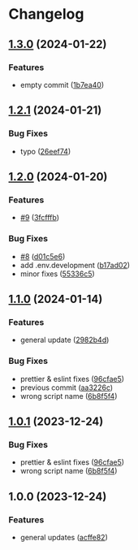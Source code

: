 # Changelog

## [1.3.0](https://github.com/ProxityStudios/typescript-starter/compare/v1.2.1...v1.3.0) (2024-01-22)


### Features

* empty commit ([1b7ea40](https://github.com/ProxityStudios/typescript-starter/commit/1b7ea408ae60f2bfb7114d4ba8b575ce3a7c9fac))

## [1.2.1](https://github.com/ProxityStudios/typescript-starter/compare/v1.2.0...v1.2.1) (2024-01-21)


### Bug Fixes

* typo ([26eef74](https://github.com/ProxityStudios/typescript-starter/commit/26eef74a455a71f4711df85516d70811a5a64abf))

## [1.2.0](https://github.com/ProxityStudios/typescript-starter/compare/v1.1.0...v1.2.0) (2024-01-20)


### Features

* [#9](https://github.com/ProxityStudios/typescript-starter/issues/9) ([3fcfffb](https://github.com/ProxityStudios/typescript-starter/commit/3fcfffbc2cd3cb2bd46a89510135240df91ba7e1))


### Bug Fixes

* [#8](https://github.com/ProxityStudios/typescript-starter/issues/8) ([d01c5e6](https://github.com/ProxityStudios/typescript-starter/commit/d01c5e6b475b8fa5ad195c4d584690c8e88ecfad))
* add .env.development ([b17ad02](https://github.com/ProxityStudios/typescript-starter/commit/b17ad02e566f22244378d632c9a5dfab19820230))
* minor fixes ([55336c5](https://github.com/ProxityStudios/typescript-starter/commit/55336c59d871a922e675d2772813ef7cf633275a))

## [1.1.0](https://github.com/ProxityStudios/typescript-starter/compare/v1.0.0...v1.1.0) (2024-01-14)


### Features

* general update ([2982b4d](https://github.com/ProxityStudios/typescript-starter/commit/2982b4d27027cfa8b6d82962d3bcdcb593064737))


### Bug Fixes

* prettier & eslint fixes ([96cfae5](https://github.com/ProxityStudios/typescript-starter/commit/96cfae52bb5d4bfdb9433d26251c60d00919c77e))
* previous commit ([aa3226c](https://github.com/ProxityStudios/typescript-starter/commit/aa3226c35102cf2f1d01a840f66050a28d2b6ced))
* wrong script name ([6b8f5f4](https://github.com/ProxityStudios/typescript-starter/commit/6b8f5f4d921066c49442a4d5ad6d6f587ad471bf))

## [1.0.1](https://github.com/ProxityStudios/typescript-starter/compare/v1.0.0...v1.0.1) (2023-12-24)


### Bug Fixes

* prettier & eslint fixes ([96cfae5](https://github.com/ProxityStudios/typescript-starter/commit/96cfae52bb5d4bfdb9433d26251c60d00919c77e))
* wrong script name ([6b8f5f4](https://github.com/ProxityStudios/typescript-starter/commit/6b8f5f4d921066c49442a4d5ad6d6f587ad471bf))

## 1.0.0 (2023-12-24)


### Features

* general updates ([acffe82](https://github.com/ProxityStudios/typescript-starter/commit/acffe8220519dae2535df05bf403478906036119))
